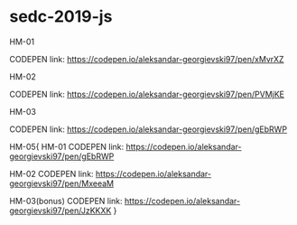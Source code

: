 # sedc-2019-js
HM-01

CODEPEN link: https://codepen.io/aleksandar-georgievski97/pen/xMvrXZ


HM-02

CODEPEN link: https://codepen.io/aleksandar-georgievski97/pen/PVMjKE

HM-03

CODEPEN link: https://codepen.io/aleksandar-georgievski97/pen/gEbRWP

HM-05{
HM-01
CODEPEN link: https://codepen.io/aleksandar-georgievski97/pen/gEbRWP

HM-02
CODEPEN link: https://codepen.io/aleksandar-georgievski97/pen/MxeeaM

HM-03(bonus)
CODEPEN link: https://codepen.io/aleksandar-georgievski97/pen/JzKKXK
}


